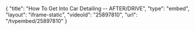 {
    "title": "How To Get Into Car Detailing -- AFTER\/DRIVE",
    "type": "embed",
    "layout": "iframe-static",
    "videoId": "25897810",
    "url": "\/tvpembed\/25897810"
}